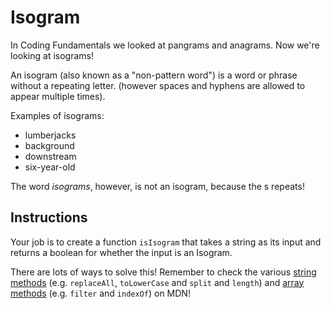 # Isogram

In Coding Fundamentals we looked at pangrams and anagrams.
Now we're looking at isograms!

An isogram (also known as a "non-pattern word") is a word or phrase without a repeating letter. (however spaces and hyphens are allowed to appear multiple times).

Examples of isograms:

- lumberjacks
- background
- downstream
- six-year-old

The word _isograms_, however, is not an isogram, because the s repeats!

## Instructions

Your job is to create a function `isIsogram` that takes a string as its input and returns a boolean for whether the input is an Isogram.

There are lots of ways to solve this! Remember to check the various [string methods](https://developer.mozilla.org/en-US/docs/Web/JavaScript/Reference/Global_Objects/String) (e.g. `replaceAll`, `toLowerCase` and `split` and `length`) and [array methods](https://developer.mozilla.org/en-US/docs/Web/JavaScript/Reference/Global_Objects/Array) (e.g. `filter` and `indexOf`) on MDN!
